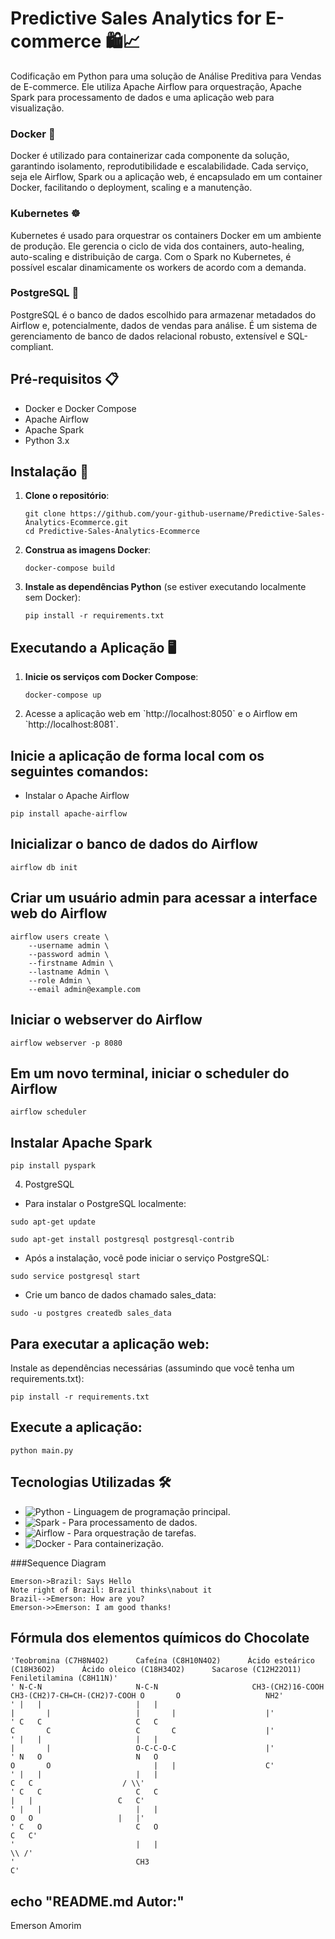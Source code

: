 # Predictive Sales Analytics for E-commerce 🛍️📈

Codificação em Python para uma solução de Análise Preditiva para Vendas de E-commerce. Ele utiliza Apache Airflow para orquestração, Apache Spark para processamento de dados e uma aplicação web para visualização.

### Docker 🐳

Docker é utilizado para containerizar cada componente da solução, garantindo isolamento, reprodutibilidade e escalabilidade. Cada serviço, seja ele Airflow, Spark ou a aplicação web, é encapsulado em um container Docker, facilitando o deployment, scaling e a manutenção.

### Kubernetes ☸️

Kubernetes é usado para orquestrar os containers Docker em um ambiente de produção. Ele gerencia o ciclo de vida dos containers, auto-healing, auto-scaling e distribuição de carga. Com o Spark no Kubernetes, é possível escalar dinamicamente os workers de acordo com a demanda.

### PostgreSQL 🐘

PostgreSQL é o banco de dados escolhido para armazenar metadados do Airflow e, potencialmente, dados de vendas para análise. É um sistema de gerenciamento de banco de dados relacional robusto, extensível e SQL-compliant.


## Pré-requisitos 📋

- Docker e Docker Compose
- Apache Airflow
- Apache Spark
- Python 3.x

## Instalação 🚀

1. **Clone o repositório**:
   ```b
   git clone https://github.com/your-github-username/Predictive-Sales-Analytics-Ecommerce.git
   cd Predictive-Sales-Analytics-Ecommerce
   ```

2. **Construa as imagens Docker**:
   ```
   docker-compose build
   ```

3. **Instale as dependências Python** (se estiver executando localmente sem Docker):
   ```
   pip install -r requirements.txt
   ```

## Executando a Aplicação 🖥️

1. **Inicie os serviços com Docker Compose**:
   ```
   docker-compose up
   ```

2. Acesse a aplicação web em \`http://localhost:8050\` e o Airflow em \`http://localhost:8081\`.

## Inicie a aplicação de forma local com os seguintes comandos:

 - Instalar o Apache Airflow
```
pip install apache-airflow
```

## Inicializar o banco de dados do Airflow
``` 
airflow db init
```

## Criar um usuário admin para acessar a interface web do Airflow
```
airflow users create \
    --username admin \
    --password admin \
    --firstname Admin \
    --lastname Admin \
    --role Admin \
    --email admin@example.com
```
    
## Iniciar o webserver do Airflow
```
airflow webserver -p 8080
```

## Em um novo terminal, iniciar o scheduler do Airflow
```
airflow scheduler
```

## Instalar Apache Spark
```
pip install pyspark
```


4. PostgreSQL
- Para instalar o PostgreSQL localmente:

```
sudo apt-get update
```
```
sudo apt-get install postgresql postgresql-contrib
```

- Após a instalação, você pode iniciar o serviço PostgreSQL:
```
sudo service postgresql start
```

- Crie um banco de dados chamado sales_data:
```
sudo -u postgres createdb sales_data
```

## Para executar a aplicação web:
Instale as dependências necessárias (assumindo que você tenha um requirements.txt):
```
pip install -r requirements.txt
```

## Execute a aplicação:
```
python main.py
```


## Tecnologias Utilizadas 🛠️

- ![Python](https://img.shields.io/badge/-Python-3776AB?style=flat-square&logo=python&logoColor=white) - Linguagem de programação principal.
- ![Spark](https://img.shields.io/badge/-Spark-E25A1C?style=flat-square&logo=apache-spark&logoColor=white) - Para processamento de dados.
- ![Airflow](https://img.shields.io/badge/-Airflow-017CEE?style=flat-square&logo=apache-airflow&logoColor=white) - Para orquestração de tarefas.
- ![Docker](https://img.shields.io/badge/-Docker-2496ED?style=flat-square&logo=docker&logoColor=white) - Para containerização.


###Sequence Diagram
                    
```seq
Emerson->Brazil: Says Hello 
Note right of Brazil: Brazil thinks\nabout it 
Brazil-->Emerson: How are you? 
Emerson->>Emerson: I am good thanks!
```

## Fórmula dos elementos químicos do Chocolate
```
'Teobromina (C7H8N4O2)      Cafeína (C8H10N4O2)      Ácido esteárico (C18H36O2)      Ácido oleico (C18H34O2)      Sacarose (C12H22O11)      Feniletilamina (C8H11N)'
' N-C-N                     N-C-N                     CH3-(CH2)16-COOH               CH3-(CH2)7-CH=CH-(CH2)7-COOH O       O                   NH2'
' |   |                     |   |                                                  |       |                   |       |                    |'
' C   C                     C   C                                                  C       C                   C       C                    |'
' |   |                     |   |                                                  |       |                   O-C-C-O-C                    |'
' N   O                     N   O                                                  O       O                       |   |                    C'
' |   |                     |   |                                                                              C   C                    / \\'
' C   C                     C   C                                                                              |   |                   C   C'
' |   |                     |   |                                                                              O   O                   |   |'
' C   O                     C   O                                                                                                      C   C'
'                           |   |                                                                                                      \\ /'
'                           CH3                                                                                                         C'
```


## echo "README.md Autor:"

Emerson Amorim
